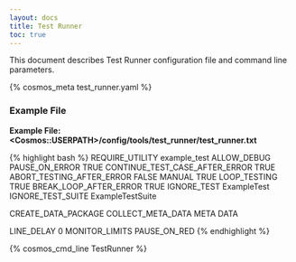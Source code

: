 ```yaml
---
layout: docs
title: Test Runner
toc: true
---
```


This document describes Test Runner configuration file and command line parameters.

{% cosmos_meta test_runner.yaml %}

### Example File

**Example File: \<Cosmos::USERPATH\>/config/tools/test_runner/test_runner.txt**

{% highlight bash %}
REQUIRE_UTILITY example_test
ALLOW_DEBUG
PAUSE_ON_ERROR TRUE
CONTINUE_TEST_CASE_AFTER_ERROR TRUE
ABORT_TESTING_AFTER_ERROR FALSE
MANUAL TRUE
LOOP_TESTING TRUE
BREAK_LOOP_AFTER_ERROR TRUE
IGNORE_TEST ExampleTest
IGNORE_TEST_SUITE ExampleTestSuite

CREATE_DATA_PACKAGE
COLLECT_META_DATA META DATA

LINE_DELAY 0
MONITOR_LIMITS
PAUSE_ON_RED
{% endhighlight %}

{% cosmos_cmd_line TestRunner %}
